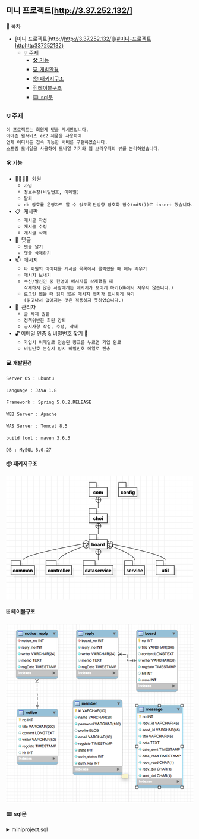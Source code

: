 ## 미니 프로젝트[http://3.37.252.132/]
:scroll: 목차
- [미니 프로젝트[http://http://3.37.252.132/]](#미니-프로젝트httphttp337252132)
  - [:bulb: 주제](#bulb-주제)
    - [:hammer_and_wrench: 기능](#hammer_and_wrench-기능)
    - [:computer: 개발환경](#computer-개발환경)
    - [:package: 패키지구조](#package-패키지구조)
    - [:file_cabinet: 테이블구조](#file_cabinet-테이블구조)
    - [:keyboard: &nbsp;sql문](#keyboard-sql문)


### :bulb: 주제
    이 프로젝트는 회원제 댓글 게시판입니다. 
    아마존 웹서비스 ec2 제품을 사용하여 
    언제 어디서든 접속 가능한 서버를 구현하였습니다.
    스프링 모바일을 사용하여 모바일 기기와 웹 브라우저의 뷰를 분리하였습니다.

#### :hammer_and_wrench: 기능
- :family_man_woman_girl_boy: &nbsp;회원
  - `가입`
  - `정보수정(비밀번호, 이메일)`
  - `탈퇴`
  - `db 암호를 운영자도 알 수 없도록`
    `단방향 암호화 함수(md5())로 insert 했습니다.`
- :clipboard: &nbsp;게시판
  - `게시글 작성`
  - `게시글 수정`
  - `게시글 삭제`
- :memo: &nbsp;댓글
  - `댓글 달기`
  - `댓글 삭제하기`
- :mailbox: &nbsp;메시지
  - `타 회원의 아이디를 게시글 목록에서 클릭했을 때 메뉴 띄우기`
  - `메시지 보내기`
  - `수신/발신인 중 한명이 메시지를 삭제했을 때`    
    `삭제하지 않은 사람에게는 메시지가 보이게 하기(db에서 지우지 않습니다.)`
  - `로그인 했을 때 읽지 않은 메시지 뱃지가 표시되게 하기`    
    `(읽고나서 없어지는 것은 적용하지 못하였습니다.)`
- :cop: &nbsp;관리자
  - `글 삭제 권한`
  - `정책위반한 회원 강퇴`
  - `공지사항 작성, 수정, 삭제`
- :unlock: 이메일 인증 & 비밀번호 찾기 :key:
  - `가입시 이메일로 전송된 링크를 누르면 가입 완료`
  - `비밀번호 분실시 임시 비밀번호 메일로 전송`
#### :computer: 개발환경
    
    Server OS : ubuntu
    
    Language : JAVA 1.8
    
    Framework : Spring 5.0.2.RELEASE
    
    WEB Server : Apache
    
    WAS Server : Tomcat 8.5
    
    build tool : maven 3.6.3
    
    DB : MySQL 8.0.27
#### :package: 패키지구조
<img src="Reply_Board/img/패키지구조.png">

#### :file_cabinet: 테이블구조
<img src="Reply_Board/img/테이블구조.png">

#### :keyboard: &nbsp;sql문
<details>
<summary>miniproject.sql</summary>
<div markdown=1>

~~~ sql
CREATE SCHEMA IF NOT EXISTS `miniproject` 
EFAULT CHARACTER SET utf8mb4 COLLATE utf8mb4_unicode_ci ;
USE `miniproject` ;

-- -----------------------------------------------------
-- Table `miniproject`.`board`
-- -----------------------------------------------------
CREATE TABLE IF NOT EXISTS `miniproject`.`board` (
  `no` INT NOT NULL AUTO_INCREMENT,
  `title` VARCHAR(200) NOT NULL,
  `content` LONGTEXT NULL DEFAULT NULL,
  `writer` VARCHAR(50) NOT NULL,
  `regdate` TIMESTAMP NOT NULL DEFAULT CURRENT_TIMESTAMP,
  `hit` INT NULL DEFAULT '0',
  `state` INT NOT NULL DEFAULT '1', --회원 탈퇴시에 state=3
  PRIMARY KEY (`no`))
ENGINE = InnoDB;

-- -----------------------------------------------------
-- Table `miniproject`.`member`
-- -----------------------------------------------------
CREATE TABLE IF NOT EXISTS `miniproject`.`member` (
  `id` VARCHAR(50) NOT NULL,
  `name` VARCHAR(20) NOT NULL,
  `password` VARCHAR(100) NOT NULL,
  `profile` BLOB NULL DEFAULT NULL,
  `email` VARCHAR(30) NOT NULL,
  `regdate` TIMESTAMP NOT NULL DEFAULT CURRENT_TIMESTAMP,
  `state` INT NOT NULL DEFAULT '1', --작성자 탈퇴시에 state=3
  `auth_status` INT NOT NULL DEFAULT '0',
  `auth_key` INT NOT NULL,
  PRIMARY KEY (`id`))
ENGINE = InnoDB;

-- -----------------------------------------------------
-- Table `miniproject`.`message`
-- -----------------------------------------------------
CREATE TABLE IF NOT EXISTS `miniproject`.`message` (
  `no` INT NOT NULL AUTO_INCREMENT,
  `recv_id` VARCHAR(45) NOT NULL,
  `send_id` VARCHAR(45) NOT NULL,
  `title` VARCHAR(45) NOT NULL,
  `note` TEXT NOT NULL,
  `date_sent` TIMESTAMP NOT NULL,
  `date_read` TIMESTAMP NULL DEFAULT NULL,
  `recv_read` CHAR(1) NOT NULL DEFAULT 'N',
  `recv_del` CHAR(1) NOT NULL DEFAULT 'N',
  `sent_del` CHAR(1) NOT NULL DEFAULT 'N',
  PRIMARY KEY (`no`))
ENGINE = InnoDB;

-- -----------------------------------------------------
-- Table `miniproject`.`notice`
-- -----------------------------------------------------
CREATE TABLE IF NOT EXISTS `miniproject`.`notice` (
  `no` INT NOT NULL AUTO_INCREMENT,
  `title` VARCHAR(200) NOT NULL,
  `content` LONGTEXT NULL DEFAULT NULL,
  `writer` VARCHAR(50) NOT NULL DEFAULT '관리자',
  `regdate` TIMESTAMP NOT NULL DEFAULT CURRENT_TIMESTAMP,
  `hit` INT NULL DEFAULT '0',
  PRIMARY KEY (`no`))
ENGINE = InnoDB;

-- -----------------------------------------------------
-- Table `miniproject`.`notice_reply`
-- -----------------------------------------------------
CREATE TABLE IF NOT EXISTS `miniproject`.`notice_reply` (
  `notice_no` INT NOT NULL,
  `reply_no` INT NOT NULL,
  `writer` VARCHAR(24) NOT NULL,
  `memo` TEXT NULL DEFAULT NULL,
  `regDate` TIMESTAMP NOT NULL DEFAULT CURRENT_TIMESTAMP,
  INDEX `notice_no` (`notice_no` ASC) VISIBLE,
  CONSTRAINT `notice_reply_ibfk_1`
    FOREIGN KEY (`notice_no`)
    REFERENCES `miniproject`.`notice` (`no`)
    ON UPDATE CASCADE)
ENGINE = InnoDB;

-- -----------------------------------------------------
-- Table `miniproject`.`reply`
-- -----------------------------------------------------
CREATE TABLE IF NOT EXISTS `miniproject`.`reply` (
  `board_no` INT NOT NULL,
  `reply_no` INT NOT NULL,
  `writer` VARCHAR(24) NOT NULL,
  `memo` TEXT NULL DEFAULT NULL,
  `regDate` TIMESTAMP NOT NULL DEFAULT CURRENT_TIMESTAMP,
  INDEX `board_no` (`board_no` ASC) VISIBLE,
  CONSTRAINT `reply_ibfk_1`
    FOREIGN KEY (`board_no`)
    REFERENCES `miniproject`.`board` (`no`)
    ON UPDATE CASCADE)
ENGINE = InnoDB;
~~~
</div>
</details>



